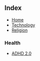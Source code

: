 ## Index

* [Home](index.md)
* [Technology](index-technology.md)
* [Religion](index-religion.md)

### Health

* [ADHD 2.0](adhd-2.0.md)